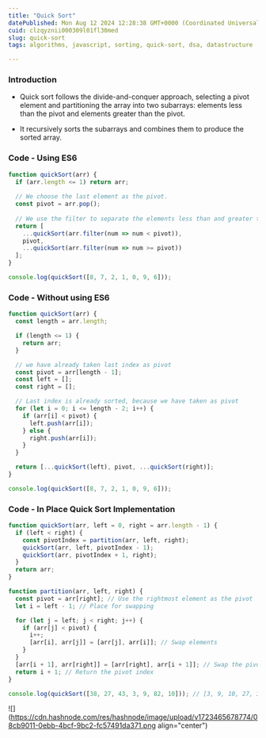 ```yaml
---
title: "Quick Sort"
datePublished: Mon Aug 12 2024 12:28:38 GMT+0000 (Coordinated Universal Time)
cuid: clzqyznii000309l01fl30med
slug: quick-sort
tags: algorithms, javascript, sorting, quick-sort, dsa, datastructure

---
```


### Introduction

* Quick sort follows the divide-and-conquer approach, selecting a pivot element and partitioning the array into two subarrays: elements less than the pivot and elements greater than the pivot.
    
* It recursively sorts the subarrays and combines them to produce the sorted array.
    

### Code - Using ES6

```javascript
function quickSort(arr) {
  if (arr.length <= 1) return arr;
  
  // We choose the last element as the pivot.
  const pivot = arr.pop();
  
  // We use the filter to separate the elements less than and greater than or equal to the pivot.
  return [
    ...quickSort(arr.filter(num => num < pivot)),
    pivot,
    ...quickSort(arr.filter(num => num >= pivot))
  ];
}

console.log(quickSort([8, 7, 2, 1, 0, 9, 6]));
```

### Code - Without using ES6

```javascript
function quickSort(arr) {
  const length = arr.length;

  if (length <= 1) {
    return arr;
  }

  // we have already taken last index as pivot
  const pivot = arr[length - 1];
  const left = [];
  const right = [];

  // Last index is already sorted, because we have taken as pivot
  for (let i = 0; i <= length - 2; i++) {
    if (arr[i] < pivot) {
      left.push(arr[i]);
    } else {
      right.push(arr[i]);
    }
  }

  return [...quickSort(left), pivot, ...quickSort(right)];
}

console.log(quickSort([8, 7, 2, 1, 0, 9, 6]));
```

### Code - In Place Quick Sort Implementation

```javascript
function quickSort(arr, left = 0, right = arr.length - 1) {
  if (left < right) {
    const pivotIndex = partition(arr, left, right);
    quickSort(arr, left, pivotIndex - 1);
    quickSort(arr, pivotIndex + 1, right);
  }
  return arr;
}

function partition(arr, left, right) {
  const pivot = arr[right]; // Use the rightmost element as the pivot
  let i = left - 1; // Place for swapping

  for (let j = left; j < right; j++) {
    if (arr[j] < pivot) {
      i++;
      [arr[i], arr[j]] = [arr[j], arr[i]]; // Swap elements
    }
  }
  [arr[i + 1], arr[right]] = [arr[right], arr[i + 1]]; // Swap the pivot element
  return i + 1; // Return the pivot index
}

console.log(quickSort([38, 27, 43, 3, 9, 82, 10])); // [3, 9, 10, 27, 38, 43, 82]
```

![](https://cdn.hashnode.com/res/hashnode/image/upload/v1723465678774/08cb9011-0ebb-4bcf-9bc2-fc57491da371.png align="center")